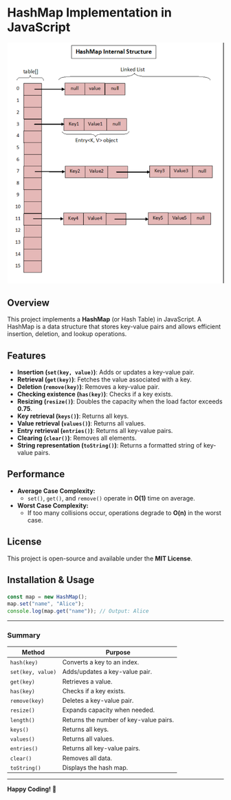 # HashMap Implementation in JavaScript
![HashMap](image/1_jPM0jwnyL_przj93M_u0bQ.png)
## Overview
This project implements a **HashMap** (or Hash Table) in JavaScript. A HashMap is a data structure that stores key-value pairs and allows efficient insertion, deletion, and lookup operations.

## Features
- **Insertion (`set(key, value)`)**: Adds or updates a key-value pair.
- **Retrieval (`get(key)`)**: Fetches the value associated with a key.
- **Deletion (`remove(key)`)**: Removes a key-value pair.
- **Checking existence (`has(key)`)**: Checks if a key exists.
- **Resizing (`resize()`)**: Doubles the capacity when the load factor exceeds **0.75**.
- **Key retrieval (`keys()`)**: Returns all keys.
- **Value retrieval (`values()`)**: Returns all values.
- **Entry retrieval (`entries()`)**: Returns all key-value pairs.
- **Clearing (`clear()`)**: Removes all elements.
- **String representation (`toString()`)**: Returns a formatted string of key-value pairs.

## Performance
- **Average Case Complexity:**
  - `set()`, `get()`, and `remove()` operate in **O(1)** time on average.
- **Worst Case Complexity:**
  - If too many collisions occur, operations degrade to **O(n)** in the worst case.

## License
This project is open-source and available under the **MIT License**.

## Installation & Usage
```javascript
const map = new HashMap();
map.set("name", "Alice");
console.log(map.get("name")); // Output: Alice

```
---

### **Summary**
| Method | Purpose |
|--------|---------|
| `hash(key)` | Converts a key to an index. |
| `set(key, value)` | Adds/updates a key-value pair. |
| `get(key)` | Retrieves a value. |
| `has(key)` | Checks if a key exists. |
| `remove(key)` | Deletes a key-value pair. |
| `resize()` | Expands capacity when needed. |
| `length()` | Returns the number of key-value pairs. |
| `keys()` | Returns all keys. |
| `values()` | Returns all values. |
| `entries()` | Returns all key-value pairs. |
| `clear()` | Removes all data. |
| `toString()` | Displays the hash map. |

---
**Happy Coding! 🚀**